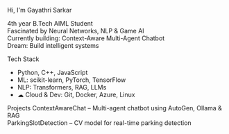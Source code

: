  Hi, I'm Gayathri Sarkar 

 4th year B.Tech AIML Student  
 Fascinated by Neural Networks, NLP & Game AI  
 Currently building: Context-Aware Multi-Agent Chatbot  
 Dream: Build intelligent systems

 Tech Stack
-  Python, C++, JavaScript
-  ML: scikit-learn, PyTorch, TensorFlow
-  NLP: Transformers, RAG, LLMs
- ☁ Cloud & Dev: Git, Docker, Azure, Linux

 Projects
 ContextAwareChat – Multi-agent chatbot using AutoGen, Ollama & RAG  
 ParkingSlotDetection – CV model for real-time parking detection


